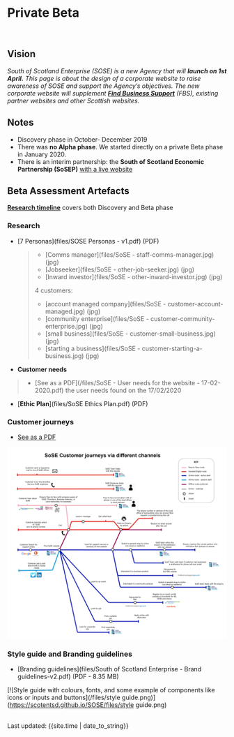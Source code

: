
# Private Beta 
<br>

## Vision
_South of Scotland Enterprise (SOSE) is a new Agency that will **launch on 1st April.**_
_This page is about the design of a corporate website to raise awareness of SOSE and support the Agency’s objectives._
_The new corporate website will supplement [**Find Business Support**](https://www.findbusinesssupport.gov.scot/) (FBS), existing partner websites and other Scottish websites._


## Notes
- Discovery phase in October- December 2019
- There was **no Alpha phase**. We started directly on a private Beta phase in January 2020.
- There is an interim partnership: the **South of Scotland Economic Partnership (SoSEP)** [with a live website](https://www.sosep.co.uk/site/index.php)

## Beta Assessment Artefacts

[**Research timeline**](timeline) covers both Discovery and Beta phase


### Research

* [7 Personas](files/SOSE Personas - v1.pdf) (PDF)

    >- [Comms manager](files/SoSE - staff-comms-manager.jpg) (jpg)
    >- [Jobseeker](files/SoSE - other-job-seeker.jpg) (jpg)
    >- [Inward investor](files/SoSE - other-inward-investor.jpg) (jpg)
    >
    >4 customers:
    >
    >- [account managed company](files/SoSE - customer-account-managed.jpg) (jpg)
    >- [community enterprise](files/SoSE - customer-community- enterprise.jpg) (jpg)
    >- [small business](files/SoSE - customer-small-business.jpg) (jpg)
    >- [starting a business](files/SoSE - customer-starting-a-business.jpg) (jpg)
 

* **Customer needs**
>- [See as a PDF](/files/SoSE - User needs for the website - 17-02-2020.pdf) the user needs found on the 17/02/2020

* [**Ethic Plan**](files/SoSE Ethics Plan.pdf) (PDF)

### Customer journeys
- [See as a PDF](/files/SoSE-journeys7.pdf)

[![customer journey via different channel as a tube map](/images/SoSE-journeys7.png)](https://scotentsd.github.io/SOSE/images/SoSE-journeys7.png)

### Style guide and Branding guidelines
- [Branding guidelines](files/South of Scotland Enterprise - Brand guidelines-v2.pdf) (PDF - 8.35 MB)

[![Style guide with colours, fonts, and some example of components like icons or inputs and buttons](/files/style guide.png)](https://scotentsd.github.io/SOSE/files/style guide.png)

<br>
<div>Last updated: {{site.time | date_to_string}}</div>
